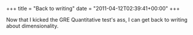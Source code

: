 +++
title = "Back to writing"
date = "2011-04-12T02:39:41+00:00"
+++

Now that I kicked the GRE Quantitative test's ass, I can get back to writing about dimensionality.
			